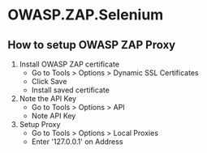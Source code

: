 # OWASP.ZAP.Selenium

## How to setup OWASP ZAP Proxy

1. Install OWASP ZAP certificate
    - Go to Tools > Options > Dynamic SSL Certificates
    - Click Save
    - Install saved certificate
2. Note the API Key
    - Go to Tools > Options > API
    - Note API Key
3. Setup Proxy
    - Go to Tools > Options > Local Proxies
    - Enter '127.0.0.1' on Address
